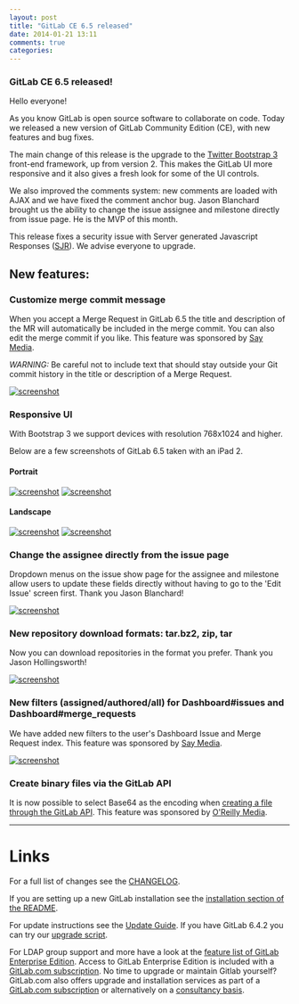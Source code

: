 ```yaml
---
layout: post
title: "GitLab CE 6.5 released"
date: 2014-01-21 13:11
comments: true
categories: 
---
```


### GitLab CE 6.5 released!

Hello everyone!

As you know GitLab is open source software to collaborate on code.
Today we released a new version of GitLab Community Edition (CE), with new features and bug fixes.

The main change of this release is the upgrade to the [Twitter Bootstrap 3](http://getbootstrap.com/) front-end framework, up from version 2.
This makes the GitLab UI more responsive and it also gives a fresh look for some of the UI controls.

We also improved the comments system: new comments are loaded with AJAX and we have fixed the comment anchor bug.
Jason Blanchard brought us the ability to change the issue assignee and milestone directly from issue page.
He is the MVP of this month.

This release fixes a security issue with Server generated Javascript Responses ([SJR](http://37signals.com/svn/posts/3697-server-generated-javascript-responses)). We advise everyone to upgrade.

<!--more-->

## New features:

### Customize merge commit message

When you accept a Merge Request in GitLab 6.5 the title and description of the MR will automatically be included in the merge commit.
You can also edit the merge commit if you like.
This feature was sponsored by [Say Media](http://www.saymedia.com/).

_WARNING:_ Be careful not to include text that should stay outside your Git commit history in the title or description of a Merge Request.

[![screenshot](/images/6_5/merge.png)](/images/6_5/merge.png)


### Responsive UI

With Bootstrap 3 we support devices with resolution 768x1024 and higher.

Below are a few screenshots of GitLab 6.5 taken with an iPad 2.


#### Portrait
<div class="inline-images">
<a href="/images/6_5/ipad1.png"><img src="/images/6_5/ipad1.png" alt="screenshot" title="" /></a>
<a href="/images/6_5/ipad3.png"><img src="/images/6_5/ipad3.png" alt="screenshot" title="" /></a>
</div>


#### Landscape
<div class="inline-images">
<a href="/images/6_5/ipad2.png"><img src="/images/6_5/ipad2.png" alt="screenshot" title="" /></a>
<a href="/images/6_5/ipad4.png"><img src="/images/6_5/ipad4.png" alt="screenshot" title="" /></a>
</div>


### Change the assignee directly from the issue page

Dropdown menus on the issue show page for the assignee and milestone allow users to update these fields directly without having to go to the 'Edit Issue' screen first.
Thank you Jason Blanchard!

[![screenshot](/images/6_5/issue.png)](/images/6_5/issue.png)


### New repository download formats: tar.bz2, zip, tar

Now you can download repositories in the format you prefer.
Thank you Jason Hollingsworth!

[![screenshot](/images/6_5/download.png)](/images/6_5/download.png)


### New filters (assigned/authored/all) for Dashboard#issues and Dashboard#merge_requests

We have added new filters to the user's Dashboard Issue and Merge Request index.
This feature was sponsored by [Say Media](http://www.saymedia.com/).

[![screenshot](/images/6_5/filters.png)](/images/6_5/filters.png)

### Create binary files via the GitLab API
It is now possible to select Base64 as the encoding when [creating a file through the GitLab API](https://gitlab.com/gitlab-org/gitlab-ce/blob/master/doc/api/repositories.md#toc_12).
This feature was sponsored by [O'Reilly Media](http://www.oreilly.com/).

- - -

# Links

For a full list of changes see the [CHANGELOG](https://gitlab.com/gitlab-org/gitlab-ce/blob/master/CHANGELOG).

If you are setting up a new GitLab installation see the [installation section of the README](https://gitlab.com/gitlab-org/gitlab-ce/blob/master/README.md#toc_6).

For update instructions see the [Update Guide](https://gitlab.com/gitlab-org/gitlab-ce/blob/master/doc/update/6.4-to-6.5.md). If you have GitLab 6.4.2 you can try our [upgrade script](https://gitlab.com/gitlab-org/gitlab-ce/blob/master/doc/update/upgrader.md).

For LDAP group support and more have a look at the [feature list of GitLab Enterprise Edition](http://www.gitlab.com/features/).
Access to GitLab Enterprise Edition is included with a [GitLab.com subscription](http://www.gitlab.com/subscription/).
No time to upgrade or maintain Gitlab yourself?
GitLab.com also offers upgrade and installation services as part of a [GitLab.com subscription](http://www.gitlab.com/subscription/) or alternatively on a [consultancy basis](http://www.gitlab.com/consultancy/).
